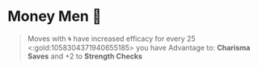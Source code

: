 # Money Men 💸
> Moves with 🌀 have increased efficacy for every 25 <:gold:1058304371940655185> you have
Advantage to: __Charisma Saves__ and +2 to __Strength Checks__
